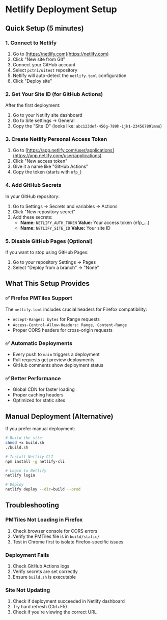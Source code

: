 # Netlify Deployment Setup

## Quick Setup (5 minutes)

### 1. Connect to Netlify
1. Go to [https://netlify.com](https://netlify.com)
2. Click "New site from Git"
3. Connect your GitHub account
4. Select `pctni/uitest` repository
5. Netlify will auto-detect the `netlify.toml` configuration
6. Click "Deploy site"

### 2. Get Your Site ID (for GitHub Actions)
After the first deployment:
1. Go to your Netlify site dashboard
2. Go to Site settings → General
3. Copy the "Site ID" (looks like: `abc123def-456g-789h-ijk1-23456789lmno`)

### 3. Create Netlify Personal Access Token
1. Go to [https://app.netlify.com/user/applications](https://app.netlify.com/user/applications)
2. Click "New access token"
3. Give it a name like "GitHub Actions"
4. Copy the token (starts with `nfp_`)

### 4. Add GitHub Secrets
In your GitHub repository:
1. Go to Settings → Secrets and variables → Actions
2. Click "New repository secret"
3. Add these secrets:
   - **Name:** `NETLIFY_AUTH_TOKEN` **Value:** Your access token (nfp_...)
   - **Name:** `NETLIFY_SITE_ID` **Value:** Your site ID

### 5. Disable GitHub Pages (Optional)
If you want to stop using GitHub Pages:
1. Go to your repository Settings → Pages
2. Select "Deploy from a branch" → "None"

## What This Setup Provides

### ✅ Firefox PMTiles Support
The `netlify.toml` includes crucial headers for Firefox compatibility:
- `Accept-Ranges: bytes` for Range requests
- `Access-Control-Allow-Headers: Range, Content-Range`
- Proper CORS headers for cross-origin requests

### ✅ Automatic Deployments
- Every push to `main` triggers a deployment
- Pull requests get preview deployments
- GitHub comments show deployment status

### ✅ Better Performance
- Global CDN for faster loading
- Proper caching headers
- Optimized for static sites

## Manual Deployment (Alternative)

If you prefer manual deployment:

```bash
# Build the site
chmod +x build.sh
./build.sh

# Install Netlify CLI
npm install -g netlify-cli

# Login to Netlify
netlify login

# Deploy
netlify deploy --dir=build --prod
```

## Troubleshooting

### PMTiles Not Loading in Firefox
1. Check browser console for CORS errors
2. Verify the PMTiles file is in `build/static/`
3. Test in Chrome first to isolate Firefox-specific issues

### Deployment Fails
1. Check GitHub Actions logs
2. Verify secrets are set correctly
3. Ensure `build.sh` is executable

### Site Not Updating
1. Check if deployment succeeded in Netlify dashboard
2. Try hard refresh (Ctrl+F5)
3. Check if you're viewing the correct URL
